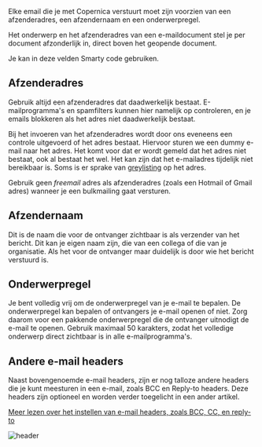 Elke email die je met Copernica verstuurt moet zijn voorzien van een
afzenderadres, een afzendernaam en een onderwerpregel.

Het onderwerp en het afzenderadres van een e-maildocument stel je per
document afzonderlijk in, direct boven het geopende document.

Je kan in deze velden Smarty code gebruiken.

Afzenderadres
-------------

Gebruik altijd een afzenderadres dat daadwerkelijk bestaat.
E-mailprogramma's en spamfilters kunnen hier namelijk op controleren, en
je emails blokkeren als het adres niet daadwerkelijk bestaat.

Bij het invoeren van het afzenderadres wordt door ons eveneens een
controle uitgevoerd of het adres bestaat. Hiervoor sturen we een dummy
e-mail naar het adres. Het komt voor dat er wordt gemeld dat het adres
niet bestaat, ook al bestaat het wel. Het kan zijn dat het e-mailadres
tijdelijk niet bereikbaar is. Soms is er sprake van
[greylisting](http://nl.wikipedia.org/wiki/Greylisting) op het adres.

Gebruik geen *freemail* adres als afzenderadres (zoals een Hotmail of
Gmail adres) wanneer je een bulkmailing gaat versturen.

Afzendernaam
------------

Dit is de naam die voor de ontvanger zichtbaar is als verzender van het
bericht. Dit kan je eigen naam zijn, die van een collega of die van je
organisatie. Als het voor de ontvanger maar duidelijk is door wie het
bericht verstuurd is.

Onderwerpregel
--------------

Je bent volledig vrij om de onderwerpregel van je e-mail te bepalen. De
onderwerpregel kan bepalen of ontvangers je e-mail openen of niet. Zorg
daarom voor een pakkende onderwerpregel die de ontvanger uitnodigt de
e-mail te openen. Gebruik maximaal 50 karakters, zodat het volledige
onderwerp direct zichtbaar is in alle e-mailprogramma's.

Andere e-mail headers
---------------------

Naast bovengenoemde e-mail headers, zijn er nog talloze andere headers
die je kunt meesturen in een e-mail, zoals BCC en Reply-to headers. Deze
headers zijn optioneel en worden verder toegelicht in een ander artikel.

[Meer lezen over het instellen van e-mail headers, zoals BCC, CC, en
reply-to](./afzender-cc-bcc-onderwerp-reply-to-instellen-bij-een-e-maildocument.md "Afzender, CC, BCC, onderwerp, reply-to instellen bij een e-maildocument")

![header](header.png)
